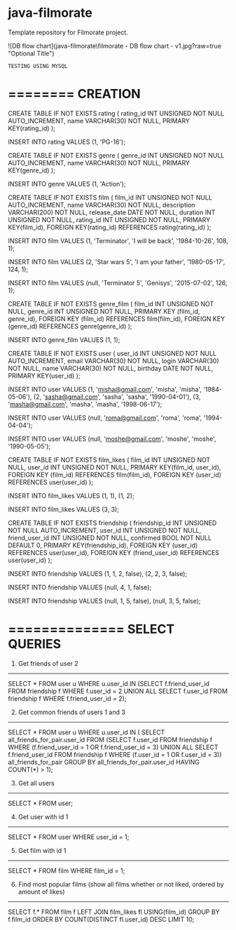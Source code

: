 # java-filmorate
Template repository for Filmorate project.

![DB flow chart](java-filmorate\filmorate - DB flow chart - v1.jpg?raw=true "Optional Title")

~~~~~~~~~~~~~~~~~~~
TESTING USING MYSQL
~~~~~~~~~~~~~~~~~~~

========
CREATION
========

CREATE TABLE IF NOT EXISTS rating
(
rating_id INT UNSIGNED NOT NULL AUTO_INCREMENT,
name VARCHAR(30) NOT NULL,
PRIMARY KEY(rating_id)
);

INSERT INTO rating VALUES
(1, 'PG-16');

CREATE TABLE IF NOT EXISTS genre
(
genre_id INT UNSIGNED NOT NULL AUTO_INCREMENT,
name VARCHAR(30) NOT NULL,
PRIMARY KEY(genre_id)
);

INSERT INTO genre VALUES
(1, 'Action');

CREATE TABLE IF NOT EXISTS film
(
film_id INT UNSIGNED NOT NULL AUTO_INCREMENT,
name VARCHAR(30) NOT NULL,
description VARCHAR(200) NOT NULL,
release_date DATE NOT NULL,
duration INT UNSIGNED NOT NULL,
rating_id INT UNSIGNED NOT NULL,
PRIMARY KEY(film_id),
FOREIGN KEY(rating_id) REFERENCES rating(rating_id)
);

INSERT INTO film VALUES
(1, 'Terminator', 'I will be back', '1984-10-26', 108, 1);

INSERT INTO film VALUES
(2, 'Star wars 5', 'I am your father', '1980-05-17', 124, 1);

INSERT INTO film VALUES
(null, 'Terminator 5', 'Genisys', '2015-07-02', 126, 1);

CREATE TABLE IF NOT EXISTS genre_film
(
film_id INT UNSIGNED NOT NULL,
genre_id INT UNSIGNED NOT NULL,
PRIMARY KEY (film_id, genre_id),
FOREIGN KEY (film_id) REFERENCES film(film_id),
FOREIGN KEY (genre_id) REFERENCES genre(genre_id)
);

INSERT INTO genre_film VALUES
(1, 1);


CREATE TABLE IF NOT EXISTS user
(
user_id INT UNSIGNED NOT NULL AUTO_INCREMENT,
email VARCHAR(30) NOT NULL,
login VARCHAR(30) NOT NULL,
name VARCHAR(30) NOT NULL,
birthday DATE NOT NULL,
PRIMARY KEY(user_id)
);

INSERT INTO user VALUES
(1, 'misha@gmail.com', 'misha', 'misha', '1984-05-06'),
(2, 'sasha@gmail.com', 'sasha', 'sasha', '1990-04-01'),
(3, 'masha@gmail.com', 'masha', 'masha', '1998-06-17');

INSERT INTO user VALUES
(null, 'roma@gmail.com', 'roma', 'roma', '1994-04-04');

INSERT INTO user VALUES
(null, 'moshe@gmail.com', 'moshe', 'moshe', '1990-05-05');

CREATE TABLE IF NOT EXISTS film_likes
(
film_id INT UNSIGNED NOT NULL,
user_id INT UNSIGNED NOT NULL,
PRIMARY KEY(film_id, user_id),
FOREIGN KEY (film_id) REFERENCES film(film_id),
FOREIGN KEY (user_id) REFERENCES user(user_id)
);

INSERT INTO film_likes VALUES
(1, 1),
(1, 2);

INSERT INTO film_likes VALUES
(3, 3);

CREATE TABLE IF NOT EXISTS friendship
(
friendship_id INT UNSIGNED NOT NULL AUTO_INCREMENT,
user_id INT UNSIGNED NOT NULL,
friend_user_id INT UNSIGNED NOT NULL,
confirmed BOOL NOT NULL DEFAULT 0,
PRIMARY KEY(friendship_id),
FOREIGN KEY (user_id) REFERENCES user(user_id),
FOREIGN KEY (friend_user_id) REFERENCES user(user_id)
);

INSERT INTO friendship VALUES
(1, 1, 2, false),
(2, 2, 3, false);

INSERT INTO friendship VALUES
(null, 4, 1, false);

INSERT INTO friendship VALUES
(null, 1, 5, false),
(null, 3, 5, false);


==============
SELECT QUERIES
==============

1) Get friends of user 2
------------------------ 

SELECT *
FROM user u
WHERE u.user_id IN
(SELECT f.friend_user_id
FROM friendship f
WHERE f.user_id = 2
UNION ALL
SELECT f.user_id
FROM friendship f
WHERE f.friend_user_id = 2);

2) Get common friends of users 1 and 3
--------------------------------------

SELECT * FROM user u
WHERE u.user_id IN (
SELECT all_friends_for_pair.user_id FROM
(SELECT f.user_id FROM friendship f
WHERE (f.friend_user_id = 1 OR f.friend_user_id = 3)
UNION ALL
SELECT f.friend_user_id FROM friendship f
WHERE (f.user_id = 1 OR f.user_id = 3)) all_friends_for_pair GROUP BY all_friends_for_pair.user_id HAVING COUNT(*) > 1);

3) Get all users
----------------

SELECT * FROM user;

4) Get user with id 1
---------------------

SELECT * FROM user WHERE user_id = 1;

5) Get film with id 1
---------------------

SELECT * FROM film WHERE film_id = 1;

6) Find most popular films (show all films whether or not liked, ordered by amount of likes)
-------------------------- 

SELECT f.*
FROM film f
LEFT JOIN film_likes fl USING(film_id)
GROUP BY f.film_id
ORDER BY COUNT(DISTINCT fl.user_id) DESC LIMIT 10;